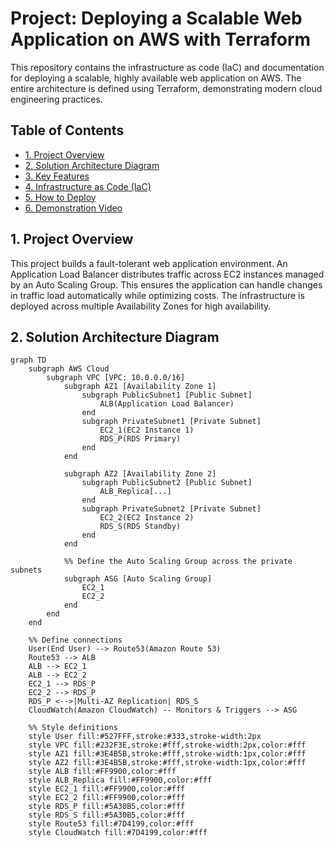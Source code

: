 # Project: Deploying a Scalable Web Application on AWS with Terraform

This repository contains the infrastructure as code (IaC) and documentation for deploying a scalable, highly available web application on AWS. The entire architecture is defined using Terraform, demonstrating modern cloud engineering practices.

## Table of Contents

- [1. Project Overview](#1-project-overview)
- [2. Solution Architecture Diagram](#2-solution-architecture-diagram)
- [3. Key Features](#3-key-features)
- [4. Infrastructure as Code (IaC)](#4-infrastructure-as-code-iac)
- [5. How to Deploy](#5-how-to-deploy)
- [6. Demonstration Video](#6-demonstration-video)

## 1. Project Overview

This project builds a fault-tolerant web application environment. An Application Load Balancer distributes traffic across EC2 instances managed by an Auto Scaling Group. This ensures the application can handle changes in traffic load automatically while optimizing costs. The infrastructure is deployed across multiple Availability Zones for high availability.

## 2. Solution Architecture Diagram

```mermaid
graph TD
    subgraph AWS Cloud
        subgraph VPC [VPC: 10.0.0.0/16]
            subgraph AZ1 [Availability Zone 1]
                subgraph PublicSubnet1 [Public Subnet]
                    ALB(Application Load Balancer)
                end
                subgraph PrivateSubnet1 [Private Subnet]
                    EC2_1(EC2 Instance 1)
                    RDS_P(RDS Primary)
                end
            end

            subgraph AZ2 [Availability Zone 2]
                subgraph PublicSubnet2 [Public Subnet]
                    ALB_Replica[...]
                end
                subgraph PrivateSubnet2 [Private Subnet]
                    EC2_2(EC2 Instance 2)
                    RDS_S(RDS Standby)
                end
            end

            %% Define the Auto Scaling Group across the private subnets
            subgraph ASG [Auto Scaling Group]
                EC2_1
                EC2_2
            end
        end
    end

    %% Define connections
    User(End User) --> Route53(Amazon Route 53)
    Route53 --> ALB
    ALB --> EC2_1
    ALB --> EC2_2
    EC2_1 --> RDS_P
    EC2_2 --> RDS_P
    RDS_P <-->|Multi-AZ Replication| RDS_S
    CloudWatch(Amazon CloudWatch) -- Monitors & Triggers --> ASG

    %% Style definitions
    style User fill:#527FFF,stroke:#333,stroke-width:2px
    style VPC fill:#232F3E,stroke:#fff,stroke-width:2px,color:#fff
    style AZ1 fill:#3E4B5B,stroke:#fff,stroke-width:1px,color:#fff
    style AZ2 fill:#3E4B5B,stroke:#fff,stroke-width:1px,color:#fff
    style ALB fill:#FF9900,color:#fff
    style ALB_Replica fill:#FF9900,color:#fff
    style EC2_1 fill:#FF9900,color:#fff
    style EC2_2 fill:#FF9900,color:#fff
    style RDS_P fill:#5A30B5,color:#fff
    style RDS_S fill:#5A30B5,color:#fff
    style Route53 fill:#7D4199,color:#fff
    style CloudWatch fill:#7D4199,color:#fff
